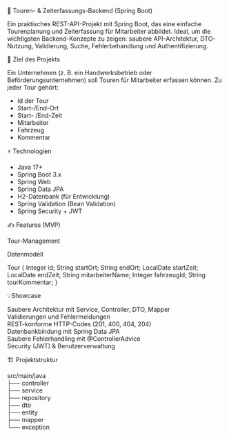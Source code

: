 🚐 Touren- & Zeiterfassungs-Backend (Spring Boot)

Ein praktisches REST-API-Projekt mit Spring Boot, das eine einfache Tourenplanung und Zeiterfassung für Mitarbeiter abbildet. Ideal, um die wichtigsten Backend-Konzepte zu zeigen: saubere API-Architektur, DTO-Nutzung, Validierung, Suche, Fehlerbehandlung und Authentifizierung.

🎯 Ziel des Projekts

Ein Unternehmen (z. B. ein Handwerksbetrieb oder Beförderungsunternehmen) soll Touren für Mitarbeiter erfassen können. Zu jeder Tour gehört:
- Id der Tour
- Start-/End-Ort
- Start- /End-Zeit
- Mitarbeiter
- Fahrzeug
- Kommentar





⚡ Technologien

- Java 17+
- Spring Boot 3.x
- Spring Web
- Spring Data JPA
- H2-Datenbank (für Entwicklung)
- Spring Validation (Bean Validation)
- Spring Security + JWT

✍️ Features (MVP)



Tour-Management



Datenmodell 

Tour {
Integer id;
String startOrt;
String endOrt;
LocalDate startZeit;
LocalDate endZeit;
String mitarbeiterName;
Integer fahrzeugId;
String tourKommentar;
}



💡Showcase

Saubere Architektur mit Service, Controller, DTO, Mapper<br>
Validierungen und Fehlermeldungen<br>
REST-konforme HTTP-Codes (201, 400, 404, 204) <br>
Datenbankbindung mit Spring Data JPA<br>
Saubere Fehlerhandling mit @ControllerAdvice<br>
Security (JWT) & Benutzerverwaltung<br>



🏗 Projektstruktur 

src/main/java <br>
├── controller <br>
├── service<br>
├── repository<br>
├── dto<br>
├── entity<br>
├── mapper<br>
└── exception<br>



